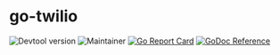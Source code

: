 # go-twilio

![Devtool version](https://img.shields.io/badge/Devtool-0.0.4-brightgreen.svg)
![Maintainer](https://img.shields.io/badge/team-firestarters-blue)
[![Go Report Card](https://goreportcard.com/badge/github.com/faetools/go-twilio)](https://goreportcard.com/report/github.com/faetools/go-twilio)
[![GoDoc Reference](https://img.shields.io/badge/godoc-reference-blue.svg)](https://pkg.go.dev/github.com/faetools/go-twilio)

<!---

## Purpose
A short, one to two sentences max description of the service. What is the importance of this service? What's its core functionality?

## Service Level Objectives
Explain the service level objectives that measure the success of this service. These should tie directly to metrics and alert thresholds outlined below

## Does
What features does it provide to the general workflow?

## Capability
[General Flow](https://whimsical.com/)

## Runbook
[Link to service runbook](https://www.notion.so/faetools/)

## HTTP API

	//a short description of the endpoint purpose
    POST fae.io/endpoint
    {
        parameter1: "yes",
        parameter2: "no"
    }

## Consumes

[faetools.event-name-consumes](https://github.com/faetools/events)
A short description of how the event is handled.

## Produces

[fae.event-name-produces](https://github.com/faetools/events)
A short description of how the event is produced.

## Metrics

A list of metrics that are used to analyse the quality and efectiveness of the service's business logic.

## Dashboards

A link to the service dashboards. This should include the service's application dashboard, a capability dashboard and any other custom dashboards which utilise the service metrics.

## Alerts

A list of alerts for the service, ordered by severity. Each alert should have a short description of what each alert for this service means, along with a linked section in the Runbook.

## Getting Started

If go-twilio requires specific steps/dependencies to be locally build or for running it's tests they should be listed here in a self-explanatory easy to follow way and updated if any of them changes.

## Releasing

If go-twilio requires specific steps for it's deployment (i.e. package release) they should be listed here in a self-explanatory easy to follow way and updated if any of them changes.
-->
